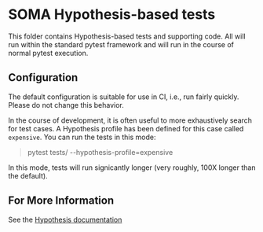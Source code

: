 # SOMA Hypothesis-based tests

This folder contains Hypothesis-based tests and supporting code. All will run within the standard pytest
framework and will run in the course of normal pytest execution.

## Configuration

The default configuration is suitable for use in CI, i.e., run fairly quickly. Please do not
change this behavior.

In the course of development, it is often useful to more exhaustively search for test cases.
A Hypothesis profile has been defined for this case called `expensive`. You can run the tests in this
mode:

> pytest tests/ --hypothesis-profile=expensive

In this mode, tests will run signicantly longer (very roughly, 100X longer than the default).

## For More Information

See the [Hypothesis documentation](https://hypothesis.readthedocs.io/)
